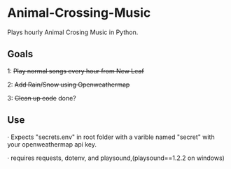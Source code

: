 # Animal-Crossing-Music
Plays hourly Animal Crosing Music in Python. 

Goals
------------
1: ~~Play normal songs every hour from New Leaf~~

2: ~~Add Rain/Snow using Openweathermap~~

3: ~~Clean up code~~ done?

Use
------------
· Expects "secrets.env" in root folder with a varible named "secret" with your openweathermap api key.

· requires requests, dotenv, and playsound,(playsound==1.2.2 on windows)
